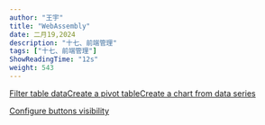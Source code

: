 ```yaml
---
author: "王宇"
title: "WebAssembly"
date: 二月19,2024
description: "十七、前端管理"
tags: ["十七、前端管理"]
ShowReadingTime: "12s"
weight: 543
---
```

[Filter table data](#)[Create a pivot table](#)[Create a chart from data series](#)

[Configure buttons visibility](/users/tfac-settings.action)